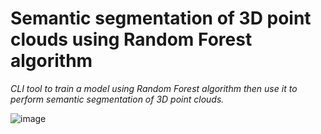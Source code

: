 # Semantic segmentation of 3D point clouds using Random Forest algorithm
*CLI tool to train a model using Random Forest algorithm then use it to perform semantic segmentation of 3D point clouds.*

![image](https://user-images.githubusercontent.com/72500344/214625563-d048d13f-b1d5-42c4-afd0-db906ca9f93e.png)
